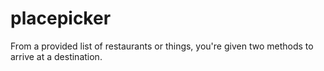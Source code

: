 # placepicker
From a provided list of restaurants or things, you're given two methods to arrive at a destination.
